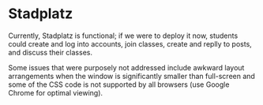 # Stadplatz

Currently, Stadplatz is functional; if we were to deploy it now, students could create and log into accounts, join classes, create and replly to posts, and discuss their classes.

Some issues that were purposely not addressed include awkward layout arrangements when the window is significantly smaller than full-screen and some of the CSS code is not supported by all browsers (use Google Chrome for optimal viewing).

